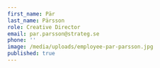 ```yaml
---
first_name: Pär
last_name: Pärsson
role: Creative Director
email: par.parsson@strateg.se
phone: ''
image: /media/uploads/employee-par-parsson.jpg
published: true
---
```


